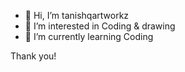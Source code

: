 - 👋 Hi, I’m tanishqartworkz
- 👀 I’m interested in Coding & drawing
- 🌱 I’m currently learning Coding

Thank you!

<!---
tanishqartworkz/tanishqartworkz is a ✨ special ✨ repository because its `README.md` (this file) appears on your GitHub profile.
You can click the Preview link to take a look at your changes.
--->
